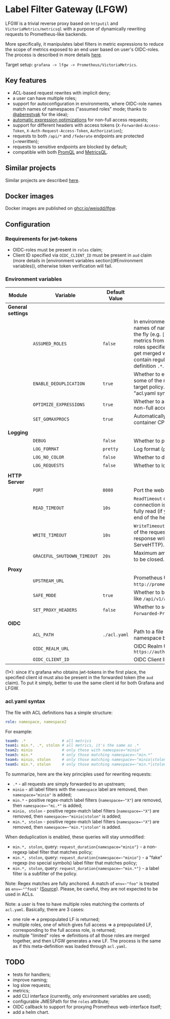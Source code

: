 # Label Filter Gateway (LFGW)

LFGW is a trivial reverse proxy based on `httputil` and `VictoriaMetrics/metricsql` with a purpose of dynamically rewriting requests to Prometheus-like backends.

More specifically, it manipulates label filters in metric expressions to reduce the scope of metrics exposed to an end user based on user's OIDC-roles. The process is described in more details [here](docs/filtering.md).

Target setup: `grafana -> lfgw -> Prometheus/VictoriaMetrics`.

## Key features

* ACL-based request rewrites with implicit deny;
* a user can have multiple roles;
* support for autoconfiguration in environments, where OIDC-role names match names of namespaces ("assumed roles" mode; thanks to [@aberestyak](https://github.com/aberestyak/) for the idea);
* [automatic expression optimizations](https://pkg.go.dev/github.com/VictoriaMetrics/metricsql#Optimize) for non-full access requests;
* support for different headers with access tokens (`X-Forwarded-Access-Token`, `X-Auth-Request-Access-Token`, `Authorization`);
* requests to both `/api/*` and `/federate` endpoints are protected (=rewritten);
* requests to sensitive endpoints are blocked by default;
* compatible with both [PromQL](https://prometheus.io/docs/prometheus/latest/querying/basics/) and [MetricsQL](https://github.com/VictoriaMetrics/VictoriaMetrics/wiki/MetricsQL).

## Similar projects

Similar projects are described [here](docs/similar-projects.md).

## Docker images

Docker images are published on [ghcr.io/weisdd/lfgw](https://github.com/weisdd/lfgw/pkgs/container/lfgw).

## Configuration

### Requirements for jwt-tokens

* OIDC-roles must be present in `roles` claim;
* Client ID specified via `OIDC_CLIENT_ID` must be present in `aud` claim (more details in [environment variables section](#Environment variables)), otherwise token verification will fail.

### Environment variables

| Module               | Variable                    | Default Value | Description                                                  |
| -------------------- | --------------------------- | ------------- | ------------------------------------------------------------ |
| **General settings** |                             |               |                                                              |
|                      | `ASSUMED_ROLES`             | `false`       | In environments, where OIDC-role names match names of namespaces, ACLs can be constructed on the fly (e.g. `["role1", "role2"]` will give access to metrics from namespaces `role1` and `role2`). The roles specified in `acl.yaml` are still considered and get merged with assumed roles. Role names may contain regular expressions, including the admin definition `.*`. |
|                      | `ENABLE_DEDUPLICATION`      | `true`        | Whether to enable deduplication, which leaves some of the requests unmodified if they match the target policy. Examples can be found in the "acl.yaml syntax" section. |
|                      | `OPTIMIZE_EXPRESSIONS`      | `true`        | Whether to automatically optimize expressions for non-full access requests. [More details](https://pkg.go.dev/github.com/VictoriaMetrics/metricsql#Optimize) |
|                      | `SET_GOMAXPROCS`            | `true`        | Automatically set `GOMAXPROCS` to match Linux container CPU quota. |
|                      |                             |               |                                                              |
| **Logging**          |                             |               |                                                              |
|                      | `DEBUG`                     | `false`       | Whether to print out debug log messages.                     |
|                      | `LOG_FORMAT`                | `pretty`      | Log format (`pretty`, `json`)                                |
|                      | `LOG_NO_COLOR`              | `false`       | Whether to disable colors for `pretty` format                |
|                      | `LOG_REQUESTS`              | `false`       | Whether to log HTTP requests                                 |
|                      |                             |               |                                                              |
| **HTTP Server**      |                             |               |                                                              |
|                      | `PORT`                      | `8080`        | Port the web server will listen on.                          |
|                      | `READ_TIMEOUT`              | `10s`         | `ReadTimeout` covers the time from when the connection is accepted to when the request body is fully read (if you do read the body, otherwise to the end of the headers). [More details](https://blog.cloudflare.com/the-complete-guide-to-golang-net-http-timeouts/) |
|                      | `WRITE_TIMEOUT`             | `10s`         | `WriteTimeout` normally covers the time from the end of the request header read to the end of the response write (a.k.a. the lifetime of the ServeHTTP). [More details](https://blog.cloudflare.com/the-complete-guide-to-golang-net-http-timeouts/) |
|                      | `GRACEFUL_SHUTDOWN_TIMEOUT` | `20s`         | Maximum amount of time to wait for all connections to be closed. [More details](https://pkg.go.dev/net/http#Server.Shutdown) |
|                      |                             |               |                                                              |
| **Proxy**            |                             |               |                                                              |
|                      | `UPSTREAM_URL`              |               | Prometheus URL, e.g. `http://prometheus.microk8s.localhost`. |
|                      | `SAFE_MODE`                 | `true`        | Whether to block requests to sensitive endpoints like `/api/v1/admin/tsdb`, `/api/v1/insert`. |
|                      | `SET_PROXY_HEADERS`         | `false`       | Whether to set proxy headers (`X-Forwarded-For`, `X-Forwarded-Proto`, `X-Forwarded-Host`). |
|                      |                             |               |                                                              |
| **OIDC**             |                             |               |                                                              |
|                      | `ACL_PATH`                  | `./acl.yaml`  | Path to a file with ACL definitions (OIDC role to namespace bindings). |
|                      | `OIDC_REALM_URL`            |               | OIDC Realm URL, e.g. `https://auth.microk8s.localhost/auth/realms/cicd` |
|                      | `OIDC_CLIENT_ID`            |               | OIDC Client ID (1*)                                          |

(1*): since it's grafana who obtains jwt-tokens in the first place, the specified client id must also be present in the forwarded token (the `aud` claim). To put it simply, better to use the same client id for both Grafana and LFGW.

### acl.yaml syntax

The file with ACL definitions has a simple structure:

```yaml
role: namespace, namespace2
```

For example:

```yaml
team0: .*                # all metrics
team1: min.*, .*, stolon # all metrics, it's the same as .*
team2: minio             # only those with namespace="minio"
team3: min.*             # only those matching namespace=~"min.*"
team4: minio, stolon     # only those matching namespace=~"minio|stolon"
team5: min.*, stolon     # only those matching namespace=~"min.*|stolon"
```

To summarize, here are the key principles used for rewriting requests:

* `.*` - all requests are simply forwarded to an upstream;
* `minio` - all label filters with the `namespace` label are removed, then `namespace="minio"` is added;
* `min.*` -  positive regex-match label filters (`namespace=~"X"`) are removed, then `namespace=~"mi.*"` is added;
* `minio, stolon` - positive regex-match label filters (`namespace=~"X"`) are removed, then `namespace=~"minio|stolon"` is added;
* `min.*, stolon` - positive regex-match label filters (`namespace=~"X"`) are removed, then `namespace=~"min.*|stolon"` is added.

When deduplication is enabled, these queries will stay unmodified:

* `min.*, stolon`, query: `request_duration{namespace="minio"}` - a non-regexp label filter that matches policy;
* `min.*, stolon`, query: `request_duration{namespace=~"minio"}` - a "fake" regexp (no special symbols) label filter that matches policy;
* `min.*, stolon`, query: `request_duration{namespace=~"min.*"}` - a label filter is a subfilter of the policy.

Note: Regex matches are fully anchored. A match of `env=~"foo"` is treated as `env=~"^foo$"` ([Source](https://prometheus.io/docs/prometheus/latest/querying/basics/)). Please, be careful, they are not expected to be used in ACLs.

Note: a user is free to have multiple roles matching the contents of `acl.yaml`. Basically, there are 3 cases:

* one role
  => a prepopulated LF is returned;
* multiple roles, one of which gives full access
  => a prepopulated LF, corresponding to the full access role, is returned;
* multiple "limited" roles
  => definitions of all those roles are merged together, and then LFGW generates a new LF. The process is the same as if this meta-definition was loaded through `acl.yaml`.

## TODO

* tests for handlers;
* improve naming;
* log slow requests;
* metrics;
* add CLI interface (currently, only environment variables are used);
* configurable JMESPath for the `roles` attribute;
* OIDC callback to support for proxying Prometheus web-interface itself;
* add a helm chart.
